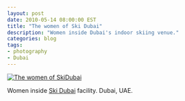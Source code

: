 ```yaml
---
layout: post
date: 2010-05-14 08:00:00 EST
title: "The women of Ski Dubai"
description: "Women inside Dubai's indoor skiing venue."
categories: blog
tags:
- photography
- Dubai
---
```


<a href="http://www.flickr.com/photos/colemanm/4399584935/"><img src="http://farm5.staticflickr.com/4021/4399584935_20326028b8.jpg" alt="The women of SkiDubai" /></a>

Women inside <a href="http://www.skidxb.com/">Ski Dubai</a> facility. Dubai, UAE.
